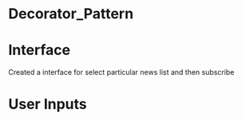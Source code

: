 # Decorator_Pattern

# Interface
Created a interface for select particular news list and then subscribe
# User Inputs
